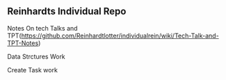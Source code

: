 ## Reinhardts Individual Repo
Notes On tech Talks and TPT(https://github.com/Reinhardtlotter/individualrein/wiki/Tech-Talk-and-TPT-Notes)

Data Strctures Work

Create Task work
